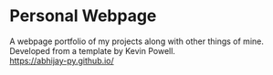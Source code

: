# Personal Webpage
A webpage portfolio of my projects along with other things of mine. <br>
Developed from a template by Kevin Powell.<br>
https://abhijay-py.github.io/
